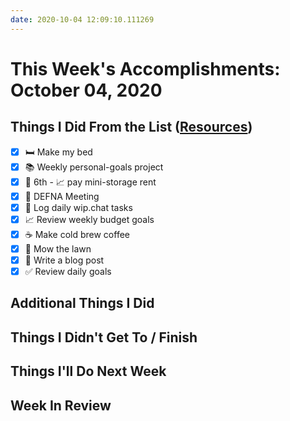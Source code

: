 ```yaml
---
date: 2020-10-04 12:09:10.111269
---
```


# This Week's Accomplishments: October 04, 2020

## Things I Did From the List ([Resources](resources.md))

- [x] :bed: Make my bed
- [x] :books: Weekly personal-goals project
- [x] :calendar: 6th - :chart_with_upwards_trend: pay mini-storage rent
- [x] :calendar: DEFNA Meeting
- [x] :calendar: Log daily wip.chat tasks
- [x] :chart_with_upwards_trend: Review weekly budget goals
- [x] :coffee: Make cold brew coffee
- [x] :house_with_garden: Mow the lawn
- [x] :pencil: Write a blog post
- [x] :white_check_mark: Review daily goals

## Additional Things I Did

## Things I Didn't Get To / Finish

## Things I'll Do Next Week

## Week In Review
